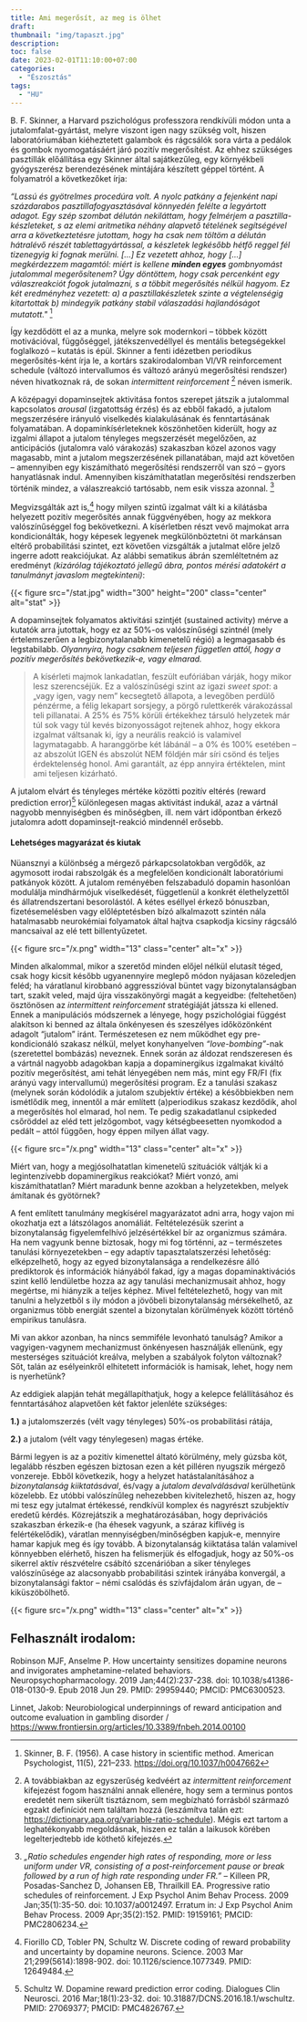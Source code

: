 ```yaml
---
title: Ami megerősít, az meg is ölhet
draft: 
thumbnail: "img/tapaszt.jpg"
description: 
toc: false
date: 2023-02-01T11:10:00+07:00
categories:
  - "Észosztás"
tags:
  - "HU"
---
```


B. F. Skinner, a Harvard pszichológus professzora rendkívüli módon unta a jutalomfalat-gyártást, melyre viszont igen nagy szükség volt, hiszen laboratóriumában kiéheztetett galambok és rágcsálók sora várta a pedálok és gombok nyomogatásáért járó pozitív megerősítést. Az ehhez szükséges pasztillák előállítása egy Skinner által sajátkezűleg, egy környékbeli gyógyszerész berendezésének mintájára készített géppel történt. A folyamatról a következőket írja:

*“Lassú és gyötrelmes procedúra volt. A nyolc patkány a fejenként napi százdarabos pasztillafogyasztásával könnyedén felélte a legyártott adagot. Egy szép szombat délután nekiláttam, hogy felmérjem a pasztilla-készleteket, s az elemi aritmetika néhány alapvető tételének segítségével arra a következtetésre jutottam, hogy ha csak nem töltöm a délután hátralévő részét tablettagyártással, a készletek legkésőbb hétfő reggel fél tizenegyig ki fognak merülni. […] Ez vezetett ahhoz, hogy […] megkérdezzem magamtól: miért is kellene **minden egyes** gombnyomást jutalommal megerősítenem? Úgy döntöttem, hogy csak percenként egy válaszreakciót fogok jutalmazni, s a többit megerősítés nélkül hagyom. Ez két eredményhez vezetett: a) a pasztillakészletek szinte a végtelenségig kitartottak b) mindegyik patkány stabil válaszadási hajlandóságot mutatott."* [^1]

[^1]: Skinner, B. F. (1956). A case history in scientific method. American Psychologist, 11(5), 221–233. https://doi.org/10.1037/h0047662

Így kezdődött el az a munka, melyre sok modernkori – többek között motivációval, függőséggel, játékszenvedéllyel és mentális betegségekkel foglalkozó – kutatás is épül. Skinner a fenti idézetben periodikus megerősítés-ként írja le, a kortárs szakirodalomban VI/VR reinforcement schedule (változó intervallumos és változó arányú megerősítési rendszer) néven hivatkoznak rá, de sokan *intermittent reinforcement* [^2] néven ismerik. 

[^2]: A továbbiakban az egyszerűség kedvéért az *intermittent reinforcement* kifejezést fogom használni annak ellenére, hogy sem a terminus pontos eredetét nem sikerült tisztáznom, sem megbízható forrásból származó egzakt definíciót nem találtam hozzá (leszámítva talán ezt: https://dictionary.apa.org/variable-ratio-schedule). Mégis ezt tartom a leghatékonyabb megoldásnak, hiszen ez talán a laikusok körében legelterjedtebb ide köthető kifejezés.

A középagyi dopaminsejtek aktivitása fontos szerepet játszik a jutalommal kapcsolatos *arousal* (izgatottság érzés) és az ebből fakadó, a jutalom megszerzésére irányuló viselkedés kialakulásának és fenntartásának folyamatában. A dopaminkísérleteknek köszönhetően kiderült, hogy az izgalmi állapot a jutalom tényleges megszerzését megelőzően, az anticipációs (jutalomra való várakozás) szakaszban közel azonos vagy magasabb, mint a jutalom megszerzésének pillanatában, majd azt követően – amennyiben egy kiszámítható megerősítési rendszerről van szó – gyors hanyatlásnak indul. Amennyiben kiszámíthatatlan megerősítési rendszerben történik mindez, a válaszreakció tartósabb, nem esik vissza azonnal. [^3] 

[^3]: *„Ratio schedules engender high rates of responding, more or less uniform under VR, consisting of a post-reinforcement pause or break followed by a run of high rate responding under FR.”* – Killeen PR, Posadas-Sanchez D, Johansen EB, Thrailkill EA. Progressive ratio schedules of reinforcement. J Exp Psychol Anim Behav Process. 2009 Jan;35(1):35-50. doi: 10.1037/a0012497. Erratum in: J Exp Psychol Anim Behav Process. 2009 Apr;35(2):152. PMID: 19159161; PMCID: PMC2806234.

Megvizsgálták azt is,[^4] hogy milyen szintű izgalmat vált ki a kilátásba helyezett pozitív megerősítés annak függvényében, hogy az mekkora valószínűséggel fog bekövetkezni. A kísérletben részt vevő majmokat arra kondicionálták, hogy képesek legyenek megkülönböztetni öt markánsan eltérő probabilitási szintet, ezt követően vizsgálták a jutalmat előre jelző ingerre adott reakciójukat. Az alábbi sematikus ábrán szemléltetném az eredményt *(kizárólag tájékoztató jellegű ábra, pontos mérési adatokért a tanulmányt javaslom megtekinteni)*:

[^4]: Fiorillo CD, Tobler PN, Schultz W. Discrete coding of reward probability and uncertainty by dopamine neurons. Science. 2003 Mar 21;299(5614):1898-902. doi: 10.1126/science.1077349. PMID: 12649484.

{{< figure src="/stat.jpg" width="300" height="200" class="center" alt="stat" >}}

A dopaminsejtek folyamatos aktivitási szintjét (sustained activity) mérve a kutatók arra jutottak, hogy ez az 50%-os valószínűségi szintnél (mely értelemszerűen a legbizonytalanabb kimenetelű régió) a legmagasabb és legstabilabb. *Olyannyira, hogy csaknem teljesen független attól, hogy a pozitív megerősítés bekövetkezik-e, vagy elmarad.* 
> A kísérleti majmok lankadatlan, feszült eufóriában várják, hogy mikor lesz szerencséjük. Ez a valószínűségi szint az igazi *sweet spot*: a „vagy igen, vagy nem” kecsegtető állapota, a levegőben perdülő pénzérme, a félig lekapart sorsjegy, a pörgő rulettkerék várakozással teli pillanatai. A 25% és 75% körüli értékekhez társuló helyzetek már túl sok vagy túl kevés bizonyosságot rejtenek ahhoz, hogy ekkora izgalmat váltsanak ki, így a neurális reakció is valamivel lagymatagabb. A haranggörbe két lábánál – a 0% és 100% esetében – az abszolút IGEN és abszolút NEM földjén már síri csönd és teljes érdektelenség honol. Ami garantált, az épp annyira értéktelen, mint ami teljesen kizárható.

A jutalom elvárt és tényleges mértéke közötti pozitív eltérés (reward prediction error)[^5] különlegesen magas aktivitást indukál, azaz a vártnál nagyobb mennyiségben és minőségben, ill. nem várt időpontban érkező jutalomra adott dopaminsejt-reakció mindennél erősebb. 

[^5]: Schultz W. Dopamine reward prediction error coding. Dialogues Clin Neurosci. 2016 Mar;18(1):23-32. doi: 10.31887/DCNS.2016.18.1/wschultz. PMID: 27069377; PMCID: PMC4826767.

#### Lehetséges magyarázat és kiutak 

Nüansznyi a különbség a mérgező párkapcsolatokban vergődők, az agymosott irodai rabszolgák és a megfelelően kondicionált laboratóriumi patkányok között. A jutalom reményében felszabaduló dopamin hasonlóan modulálja mindhármójuk viselkedését, függetlenül a konkrét élethelyzettől és állatrendszertani besorolástól. A kétes eséllyel érkező bónuszban, fizetésemelésben vagy előléptetésben bízó alkalmazott szintén nála hatalmasabb neurokémiai folyamatok által hajtva csapkodja kicsiny rágcsáló mancsaival az elé tett billentyűzetet.

{{< figure src="/x.png" width="13" class="center" alt="x" >}}

Minden alkalommal, mikor a szeretőd minden előjel nélkül elutasít téged, csak hogy kicsit később ugyanennyire meglepő módon nyájasan közeledjen feléd; ha váratlanul kirobbanó aggresszióval büntet vagy bizonytalanságban tart, szakít veled, majd újra visszakönyörgi magát a kegyeidbe: (feltehetően) ösztönösen az *intermittent reinforcement* stratégiáját játssza ki ellened. Ennek a manipulációs módszernek a lényege, hogy pszichológiai függést alakítson ki benned az általa önkényesen és szeszélyes időközönként adagolt “jutalom” iránt. Természetesen ez nem működhet egy pre-kondicionáló szakasz nélkül, melyet konyhanyelven *“love-bombing”*-nak (szeretettel bombázás) neveznek. Ennek során az áldozat rendszeresen és a vártnál nagyobb adagokban kapja a dopaminergikus izgalmakat kiváltó pozitív megerősítést, ami tehát lényegében nem más, mint egy FR/FI (fix arányú vagy intervallumú) megerősítési program. Ez a tanulási szakasz (melynek során kódolódik a jutalom szubjektív értéke) a későbbiekben nem ismétlődik meg, innentől a már említett (a)periodikus szakasz kezdődik, ahol a megerősítés hol elmarad, hol nem. Te pedig szakadatlanul csipkeded csőröddel az eléd tett jelzőgombot, vagy kétségbeesetten nyomkodod a pedált – attól függően, hogy éppen milyen állat vagy.

{{< figure src="/x.png" width="13" class="center" alt="x" >}}

Miért van, hogy a megjósolhatatlan kimenetelű szituációk váltják ki a legintenzívebb dopaminergikus reakciókat? Miért vonzó, ami kiszámíthatatlan? Miért maradunk benne azokban a helyzetekben, melyek ámítanak és gyötörnek?

A fent említett tanulmány megkísérel magyarázatot adni arra, hogy vajon mi okozhatja ezt a látszólagos anomáliát. Feltételezésük szerint a bizonytalanság figyelemfelhívó jelzésértékkel bír az organizmus számára. Ha nem vagyunk benne biztosak, hogy mi fog történni, az – természetes tanulási környezetekben – egy adaptív tapasztalatszerzési lehetőség: elképzelhető, hogy az egyed bizonytalansága a rendelkezésre álló prediktorok és információk hiányából fakad, így a magas dopaminaktivációs szint kellő lendületbe hozza az agy tanulási mechanizmusait ahhoz, hogy megértse, mi hiányzik a teljes képhez. Mivel feltételezhető, hogy van mit tanulni a helyzetből s ily módon a jövőbeli bizonytalanság mérsékelhető, az organizmus több energiát szentel a bizonytalan körülmények között történő empirikus tanulásra.

Mi van akkor azonban, ha nincs semmiféle levonható tanulság? Amikor a vagyigen-vagynem mechanizmust önkényesen használják ellenünk, egy mesterséges szituációt kreálva, melyben a szabályok folyton változnak? Sőt, talán az esélyeinkről elhitetett információk is hamisak, lehet, hogy nem is nyerhetünk?

Az eddigiek alapján tehát megállapíthatjuk, hogy a kelepce felállításához és fenntartásához alapvetően két faktor jelenléte szükséges: 

**1.)** a jutalomszerzés (vélt vagy tényleges) 50%-os probabilitási rátája, 

**2.)** a jutalom (vélt vagy ténylegesen) magas értéke. 

Bármi legyen is az a pozitív kimenettel áltató körülmény, mely gúzsba köt, legalább részben egészen biztosan ezen a két pilléren nyugszik mérgező vonzereje. Ebből következik, hogy a helyzet hatástalanításához a *bizonytalanság kiiktatásával*, és/vagy a *jutalom devalválásával* kerülhetünk közelebb. Ez utóbbi valószínűleg nehezebben kivitelezhető, hiszen az, hogy mi tesz egy jutalmat értékessé, rendkívül komplex és nagyrészt szubjektív eredetű kérdés. Közrejátszik a meghatározásában, hogy deprivációs szakaszban érkezik-e (ha éhesek vagyunk, a száraz kiflivég is felértékelődik), váratlan mennyiségben/minőségben kapjuk-e, mennyire hamar kapjuk meg és így tovább. A bizonytalanság kiiktatása talán valamivel könnyebben elérhető, hiszen ha felismerjük és elfogadjuk, hogy az 50%-os sikerrel aktív részvételre csábító szcenárióban a siker tényleges valószínűsége az alacsonyabb probabilitási szintek irányába konvergál, a bizonytalansági faktor – némi csalódás és szívfájdalom árán ugyan, de – kiküszöbölhető. 

{{< figure src="/x.png" width="13" class="center" alt="x" >}}

## Felhasznált irodalom:

Robinson MJF, Anselme P. How uncertainty sensitizes dopamine neurons and invigorates amphetamine-related behaviors. Neuropsychopharmacology. 2019 Jan;44(2):237-238. doi: 10.1038/s41386-018-0130-9. Epub 2018 Jun 29. PMID: 29959440; PMCID: PMC6300523.

Linnet, Jakob: Neurobiological underpinnings of reward anticipation and outcome evaluation in gambling disorder / https://www.frontiersin.org/articles/10.3389/fnbeh.2014.00100     

